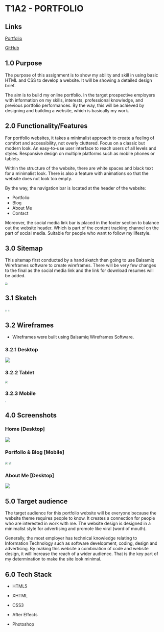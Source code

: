 # T1A2 - PORTFOLIO

## Links

[Portfolio](https://anonportfolio.netlify.app/)

[GitHub](https://github.com/anonaeka/T1A2)

## 1.0	Purpose

The purpose of this assignment is to show my ability and skill in using basic HTML and CSS to develop a website. It will be showing a detailed design brief.

The aim is to build my online portfolio. In the target prospective employers with information on my skills, interests, professional knowledge, and previous portfolio performances. By the way, this will be achieved by designing and building a website, which is basically my work.

## 2.0	Functionality/Features

For portfolio websites, it takes a minimalist approach to create a feeling of comfort and accessibility, not overly cluttered. Focus on a classic but modern look. An easy-to-use user interface to reach users of all levels and styles. Responsive design on multiple platforms such as mobile phones or tablets.

Within the structure of the website, there are white spaces and black text for a minimalist look. There is also a feature with animations so that the website does not look too empty. 

By the way, the navigation bar is located at the header of the website:

- Portfolio
- Blog
- About Me
- Contact

Moreover, the social media link bar is placed in the footer section to balance out the website header. Which is part of the content tracking channel on the part of social media. Suitable for people who want to follow my lifestyle.

## 3.0 	Sitemap

This sitemap first conducted by a hand sketch then going to use Balsamiq Wireframes software to create wireframes. There will be very few changes to the final as the social media link and the link for download resumes will be added.

<img src="docs/Site Map.png" style="zoom:50%;" />

## 3.1 Sketch

<img src="docs/draft1.jpg" style="zoom:30%;" />

<img src="docs/draft2.jpg" style="zoom:30%;" />

## 3.2 Wireframes

- Wireframes were built using Balsamiq Wireframes Software.

### 3.2.1 Desktop

<img src="docs/Pcgo.png" style="zoom:100%;" />

### 3.2.2 Tablet 

<img src="docs/Tablet.png" style="zoom:50%;" />

### 3.2.3 Mobile

<img src="docs/Mobile.png" style="zoom:20%;" />

## 4.0	Screenshots

### Home [Desktop]

<img src="docs/01go.jpg" style="zoom:100%;" />

### Portfolio & Blog [Mobile]

<img src="docs/blogmb.jpg" style="zoom:50%;" />
<img src="docs/portmb.jpg" style="zoom:50%;" />

### About Me [Desktop]
<img src="docs/aboutme.jpg" style="zoom:100%;" />

## 5.0 	Target audience

The target audience for this portfolio website will be everyone because the website theme requires people to know. It creates a connection for people who are interested in work with me. The website design is designed in a minimalist style for advertising and promote like viral (word of mouth). 

Generally, the most employer has technical knowledge relating to Information Technology such as software development, coding, design and advertising. By making this website a combination of code and website design, it will increase the reach of a wider audience. That is the key part of my determination to make the site look minimal.

## 6.0	Tech Stack

- HTML5

- XHTML

- CSS3

- After Effects

- Photoshop
